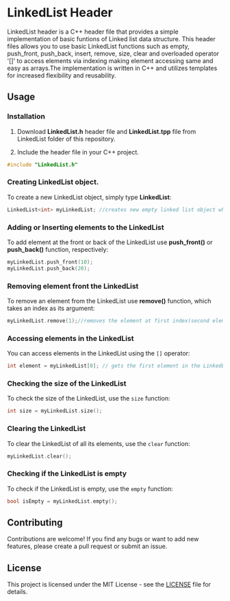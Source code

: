 
  

# LinkedList Header
LinkedList header is a C++ header file that provides a simple implementation of basic funtions of Linked list data structure. This header files allows you to use basic LinkedList functions such as empty, push_front, push_back, insert, remove, size, clear and overloaded operator '[]' to access elements via indexing making element accessing same and easy as arrays.The implementation is written in C++ and utilizes templates for increased flexibility and reusability.

  

## Usage

  

### Installation

1. Download **LinkedList.h** header file and **LinkedList.tpp** file from LinkedList folder of this repository.

2. Include the header file in your C++ project.

  

``` C++
#include "LinkedList.h"
```
### Creating LinkedList object.

To create a new LinkedList object, simply type **LinkedList**:

  

``` C++
LinkedList<int> myLinkedList; //creates new empty linked list object which will store data of type "int" only
```  
### Adding or Inserting elements to the LinkedList

To add element at the front or back of the LinkedList use **push_front()** or **push_back()** function, respectively:

``` C++
myLinkedList.push_front(10);
myLinkedList.push_back(20);
```

### Removing element front the LinkedList

To remove an element from the LinkedList use **remove()** function, which takes an index as its argument:
``` C++
myLinkedList.remove(1);//removes the element at first index(second element of the list)
```
### Accessing elements in the LinkedList
You can access elements in the LinkedList using the `[]` operator:
``` C++
int element = myLinkedList[0]; // gets the first element in the LinkedList
```
### Checking the size of the LinkedList
To check the size of the LinkedList, use the `size` function:

``` C++
int size = myLinkedList.size();
```
### Clearing the LinkedList

To clear the LinkedList of all its elements, use the `clear` function:
``` C++
myLinkedList.clear();
```
### Checking if the LinkedList is empty

To check if the LinkedList is empty, use the `empty` function:
``` C++
bool isEmpty = myLinkedList.empty();
```
## Contributing

Contributions are welcome! If you find any bugs or want to add new features, please create a pull request or submit an issue.

## License

This project is licensed under the MIT License - see the [LICENSE](MyLibraryLicense.license) file for details.